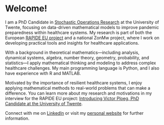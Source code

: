# Welcome!

I am a PhD Candidate in [Stochastic Operations Research](https://www.utwente.nl/en/eemcs/sor/) at the University of Twente, focusing on data-driven mathematical models to improve pandemic preparedness within healthcare systems. My research is part of both the European [RAPIDE EU project](https://www.rapideproject.eu) and a national ZonMw project, where I work on developing practical tools and insights for healthcare applications.

With a background in theoretical mathematics—including analysis, dynamical systems, algebra, number theory, geometry, probability, and statistics—I apply mathematical thinking and modeling to address complex healthcare challenges. My main programming language is Python, and I also have experience with R and MATLAB.

Motivated by the importance of resilient healthcare systems, I enjoy applying mathematical methods to real-world problems that can make a difference. You can learn more about my research and motivations in my interview for the RAPIDE EU project: [Introducing Victor Ploeg, PhD Candidate at the University of Twente](https://www.rapideproject.eu/2025/04/introducing-victor-ploeg-phd-candidate-at-the-university-of-twente/).

Connect with me on [LinkedIn](https://linkedin.com/in/victorploeg) or visit my [personal website](https://personen.utwente.nl/v.r.ploeg) for further information.
